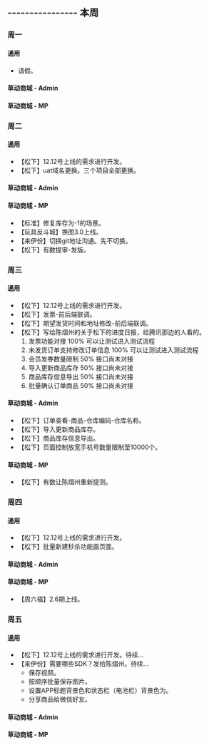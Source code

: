 ## ---------------- 本周

### 周一
#### 通用
* 请假。
#### 草动商城 - Admin
#### 草动商城 - MP

### 周二
#### 通用
* 【松下】12.12号上线的需求进行开发。
* 【松下】uat域名更换。三个项目全部更换。
#### 草动商城 - Admin
#### 草动商城 - MP
* 【标准】修复库存为-1的场景。
* 【玩具反斗城】换图3.0上线。
* 【来伊份】切换git地址沟通。先不切换。
* 【松下】有数提审-发版。

### 周三
#### 通用
* 【松下】12.12号上线的需求进行开发。
* 【松下】发票-前后端联调。
* 【松下】期望发货时间和地址修改-前后端联调。
* 【松下】写给陈熠州的关于松下的进度日报，给腾讯那边的人看的。
  1. 发票功能对接 100% 可以让测试进入测试流程
  2. 未发货订单支持修改订单信息 100% 可以让测试进入测试流程
  3. 会员发券数量限制 50% 接口尚未对接
  4. 导入更新商品库存 50% 接口尚未对接
  5. 商品库存信息导出 50% 接口尚未对接
  6. 批量确认订单商品 50% 接口尚未对接
#### 草动商城 - Admin
* 【松下】订单查看-商品-仓库编码-仓库名称。
* 【松下】导入更新商品库存。
* 【松下】商品库存信息导出。
* 【松下】页面控制放宽手机号数量限制至10000个。
#### 草动商城 - MP
* 【松下】有数让陈熠州重新提测。

### 周四
#### 通用
* 【松下】12.12号上线的需求进行开发。
* 【松下】批量新建秒杀功能画页面。
#### 草动商城 - Admin
#### 草动商城 - MP
* 【周六福】2.6期上线。

### 周五
#### 通用
* 【松下】12.12号上线的需求进行开发。待续...
* 【来伊份】需要哪些SDK？发给陈熠州。待续...
  - 保存视频。
  - 按顺序批量保存图片。
  - 设置APP标题背景色和状态栏（电池栏）背景色为。
  - 分享商品给微信好友。
#### 草动商城 - Admin
#### 草动商城 - MP
